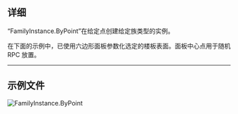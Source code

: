 ## 详细
“FamilyInstance.ByPoint”在给定点创建给定族类型的实例。

在下面的示例中，已使用六边形面板参数化选定的楼板表面。面板中心点用于随机 RPC 放置。
___
## 示例文件

![FamilyInstance.ByPoint](./Revit.Elements.FamilyInstance.ByPoint_img.jpg)
